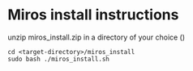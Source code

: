 # Miros install instructions
unzip miros_install.zip in a directory of your choice (<target-directory>)
```
cd <target-directory>/miros_install
sudo bash ./miros_install.sh
```

